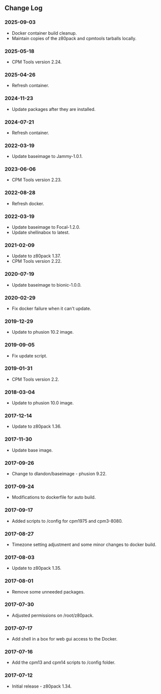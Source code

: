 ## Change Log

### 2025-09-03
- Docker container build cleanup.
- Maintain copies of the z80pack and cpmtools tarballs locally.

### 2025-05-18
- CPM Tools version 2.24.

### 2025-04-26
- Refresh container.

### 2024-11-23
- Update packages after they are installed.

### 2024-07-21
- Refresh container.

### 2022-03-19
- Update baseimage to Jammy-1.0.1.

### 2023-06-06
- CPM Tools version 2.23.

### 2022-08-28
- Refresh docker.

### 2022-03-19
- Update baseimage to Focal-1.2.0.
- Update shellinabox to latest.

### 2021-02-09
- Update to z80pack 1.37.
- CPM Tools version 2.22.

### 2020-07-19
- Update baseimage to bionic-1.0.0.

### 2020-02-29
- Fix docker failure when it can't update.

### 2019-12-29
- Update to phusion 10.2 image.

### 2019-09-05
- Fix update script.

### 2019-01-31
- CPM Tools version 2.2.

### 2018-03-04
- Update to phusion 10.0 image.

### 2017-12-14
- Update to z80pack 1.36.

### 2017-11-30
- Update base image.

### 2017-09-26
- Change to dlandon/baseimage - phusion 9.22.

### 2017-09-24
- Modifications to dockerfile for auto build.

### 2017-09-17
- Added scripts to /config for cpm1975 and cpm3-8080.

### 2017-08-27
- Timezone setting adjustment and some minor changes to docker build.

### 2017-08-03
- Update to z80pack 1.35.

### 2017-08-01
- Remove some unneeded packages.

### 2017-07-30
- Adjusted permissions on /root/z80pack.

### 2017-07-17
- Add shell in a box for web gui access to the Docker.

### 2017-07-16
- Add the cpm13 and cpm14 scripts to /config folder.

### 2017-07-12
- Initial release - z80pack 1.34.
